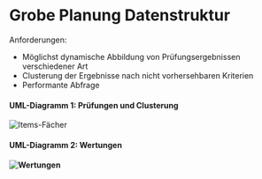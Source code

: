 # Grobe Planung Datenstruktur

Anforderungen:

* Möglichst dynamische Abbildung von Prüfungsergebnissen verschiedener Art
* Clusterung der Ergebnisse nach nicht vorhersehbaren Kriterien
* Performante Abfrage

#### UML-Diagramm 1: Prüfungen und Clusterung

![Items-Fächer](/home/didi/src/levelup-backend/docs/Architektur/Datenstruktur/Items-Fächer.png)



#### UML-Diagramm 2: Wertungen

#### ![Wertungen](/home/didi/src/levelup-backend/docs/Architektur/Datenstruktur/Wertungen.png)